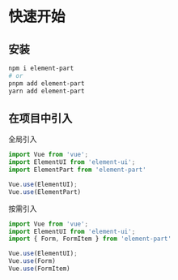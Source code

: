 # 快速开始

## 安装

```bash
npm i element-part
# or 
pnpm add element-part
yarn add element-part
```

## 在项目中引入

全局引入

```ts
import Vue from 'vue';
import ElementUI from 'element-ui';
import ElementPart from 'element-part'

Vue.use(ElementUI);
Vue.use(ElementPart)
```

按需引入

```ts
import Vue from 'vue';
import ElementUI from 'element-ui';
import { Form, FormItem } from 'element-part'

Vue.use(ElementUI);
Vue.use(Form)
Vue.use(FormItem)
```

